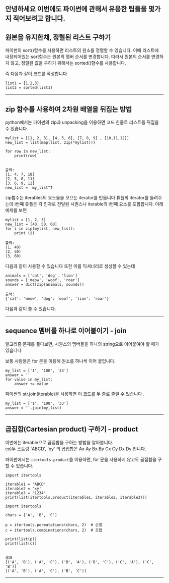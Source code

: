 안녕하세요 이번에도 파이썬에 관해서 유용한 팁들을 몇가지 적어보려고 합니다.
---

## 원본을 유지한채, 정렬된 리스트 구하기

파이썬의 sort()함수를 사용하면 리스트의 원소를 정렬할 수 있습니다. 이때 리스트에 내장되어있는 sort함수는 원본의 멤버 순서를 변경합니다.
따라서 원본의 순서를 변경하지 않고, 정렬된 값을 구하기 위해서는 sorted()함수를 사용합니다.

즉 다음과 같이 코드를 작성합니다
```
list1 = [1,2,3]
list2 = sorted(list1)
```

---

## zip 함수를 사용하여 2차원 배열을 뒤집는 방법

python에서는 파이썬의 zip과 unpacking을 이용하면 코드 한줄로 리스트를 뒤집을 수 있습니다.
```
mylist = [[1, 2, 3], [4, 5, 6], [7, 8, 9] , [10,11,12]]
new_list = list(map(list, zip(*mylist)))

for row in new_list:
    print(row)
    
    
출력:
[1, 4, 7, 10]
[2, 5, 8, 11]
[3, 6, 9, 12]
new_list =  my_list^T
```

zip함수는 iterables의 요소들을 모으는 iterator를 만듭니다 튜플의 iterator를 돌려주는데 i번쨰 튜플은 각 인자로 전달된 시퀀스나 
iterable의 i번째 요소를 포함합니다. 아래 예제를 보면

```
mylist = [1, 2, 3]
new_list = [40, 50, 60]
for i in zip(mylist, new_list):
    print (i)

출력:
(1, 40)
(2, 50)
(3, 60)
```

다음과 같이 사용할 수 있습니다 또한 이를 딕셔너리로 생성할 수 있는데

```
animals = ['cat', 'dog', 'lion']
sounds = ['meow', 'woof', 'roar']
answer = dict(zip(animals, sounds))

출력:
{'cat': 'meow', 'dog': 'woof', 'lion': 'roar'}
```

다음과 같이 쓸 수 있습니다.


---

## sequence 멤버를 하나로 이어붙이기 - join

알고리즘 문제를 풀다보면, 시퀀스의 멤버들을 하나의 string으로 이어붙여야 할 때가 있습니다

보통 사람들은 for 문을 이용해 원소를 하나씩 이어 붙입니다.

```
my_list = ['1', '100', '33']
answer = ''
for value in my_list:
    answer += value
```

파이썬의 str.join(iterable)을 사용하면 이 코드를 두 줄로 줄일 수 있습니다 .

```
my_list = ['1', '100', '33']
answer = ''.join(my_list)
```

---

## 곱집합(Cartesian product) 구하기 - product

이번에는 iterable으로 곱집합을 구하는 방법을 알아봅니다.    
ex)두 스트링 'ABCD', 'xy' 의 곱집합은 Ax Ay Bx By Cx Cy Dx Dy 입니다.

파이썬에서는
`itertools.product`를 이용하면, for 문을 사용하지 않고도 곱집합을 구할 수 있습니다.

```
import itertools

iterable1 = 'ABCD'
iterable2 = 'xy'
iterable3 = '1234'
print(list(itertools.product(iterable1, iterable2, iterable3)))

```
```
import itertools

chars = ['A', 'B', 'C']

p = itertools.permutations(chars, 2)  # 순열
c = itertools.combinations(chars, 2)  # 조합

print(list(p))
print(list(c))


결과
[('A', 'B'), ('A', 'C'), ('B', 'A'), ('B', 'C'), ('C', 'A'), ('C', 'B')]
[('A', 'B'), ('A', 'C'), ('B', 'C')]
```

---
